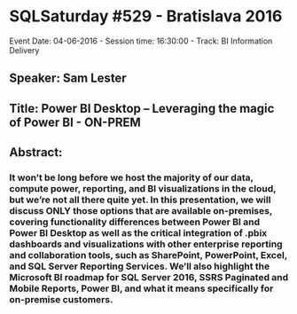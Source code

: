 # SQLSaturday #529 - Bratislava 2016
Event Date: 04-06-2016 - Session time: 16:30:00 - Track: BI Information Delivery
## Speaker: Sam Lester
## Title: Power BI Desktop – Leveraging the magic of Power BI - ON-PREM
## Abstract:
### It won’t be long before we host the majority of our data, compute power, reporting, and BI visualizations in the cloud, but we’re not all there quite yet. In this presentation, we will discuss ONLY those options that are available on-premises, covering functionality differences between Power BI and Power BI Desktop as well as the critical integration of .pbix dashboards and visualizations with other enterprise reporting and collaboration tools, such as SharePoint, PowerPoint, Excel, and SQL Server Reporting Services. We’ll also highlight the Microsoft BI roadmap for SQL Server 2016, SSRS Paginated and Mobile Reports, Power BI, and what it means specifically for on-premise customers.
